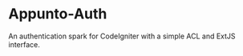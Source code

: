 Appunto-Auth
============

An authentication spark for CodeIgniter with a simple ACL and ExtJS interface.